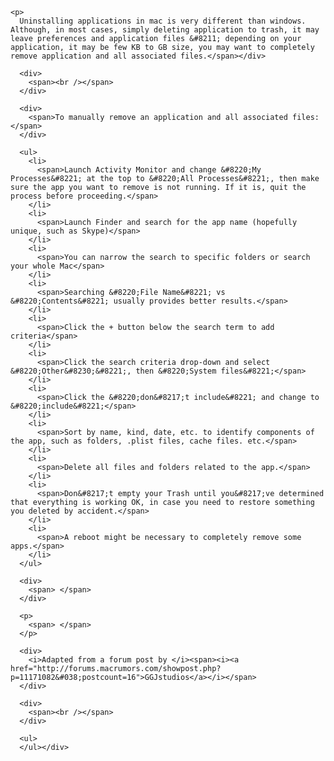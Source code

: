 
<div dir="ltr" trbidi="on">
  <div>
    <span></p> 
    
    <p>
      Uninstalling applications in mac is very different than windows. Although, in most cases, simply deleting application to trash, it may leave preferences and application files &#8211; depending on your application, it may be few KB to GB size, you may want to completely remove application and all associated files.</span></div> 
      
      <div>
        <span><br /></span>
      </div>
      
      <div>
        <span>To manually remove an application and all associated files:</span>
      </div>
      
      <ul>
        <li>
          <span>Launch Activity Monitor and change &#8220;My Processes&#8221; at the top to &#8220;All Processes&#8221;, then make sure the app you want to remove is not running. If it is, quit the process before proceeding.</span>
        </li>
        <li>
          <span>Launch Finder and search for the app name (hopefully unique, such as Skype)</span>
        </li>
        <li>
          <span>You can narrow the search to specific folders or search your whole Mac</span>
        </li>
        <li>
          <span>Searching &#8220;File Name&#8221; vs &#8220;Contents&#8221; usually provides better results.</span>
        </li>
        <li>
          <span>Click the + button below the search term to add criteria</span>
        </li>
        <li>
          <span>Click the search criteria drop-down and select &#8220;Other&#8230;&#8221;, then &#8220;System files&#8221;</span>
        </li>
        <li>
          <span>Click the &#8220;don&#8217;t include&#8221; and change to &#8220;include&#8221;</span>
        </li>
        <li>
          <span>Sort by name, kind, date, etc. to identify components of the app, such as folders, .plist files, cache files. etc.</span>
        </li>
        <li>
          <span>Delete all files and folders related to the app.</span>
        </li>
        <li>
          <span>Don&#8217;t empty your Trash until you&#8217;ve determined that everything is working OK, in case you need to restore something you deleted by accident.</span>
        </li>
        <li>
          <span>A reboot might be necessary to completely remove some apps.</span>
        </li>
      </ul>
      
      <div>
        <span> </span>
      </div>
      
      <p>
        <span> </span>
      </p>
      
      <div>
        <i>Adapted from a forum post by </i><span><i><a href="http://forums.macrumors.com/showpost.php?p=11171082&#038;postcount=16">GGJstudios</a></i></span>
      </div>
      
      <div>
        <span><br /></span>
      </div>
      
      <ul>
      </ul></div>